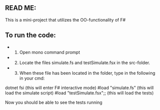## READ ME: 
This is a mini-project that utilizes the OO-functionality of F#


## To run the code: 
* 1. Open mono command prompt
* 2. Locate the files simulate.fs and testSimulate.fsx in the src-folder. 
* 3. When these file has been located in the folder, type in the following in your cmd:

dotnet fsi (this will enter F# interactive mode)
\#load "simulate.fs" (this will load the simulate script)
\#load "testSimulate.fsx";; (this will load the tests)

Now you should be able to see the tests running
